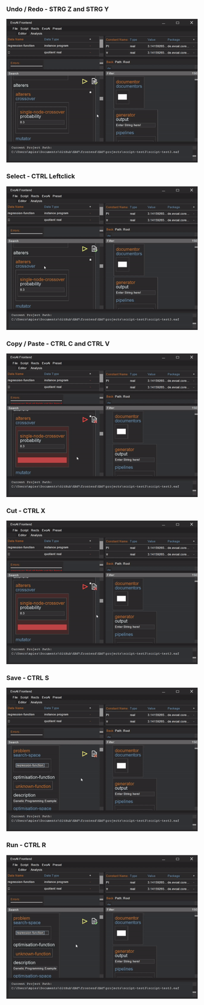 ### Undo / Redo - STRG Z and STRG Y
![](../gifs/strgZandY.gif)

### Select - CTRL Leftclick
![](../gifs/strgLeft.gif)

### Copy / Paste - CTRL C and CTRL V
![](../gifs/strgCandV.gif)

### Cut - CTRL X
![](../gifs/strgXandV.gif)

### Save - CTRL S
![](../gifs/strgS.gif)

### Run - CTRL R
![](../gifs/strgR.gif)
